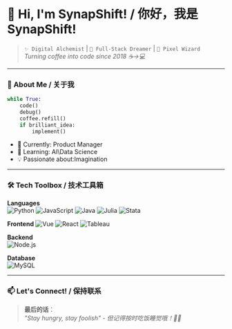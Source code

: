 # 👋 Hi, I'm SynapShift!  /  你好，我是SynapShift! 

> `✨ Digital Alchemist` | `🚀 Full-Stack Dreamer` | `🎨 Pixel Wizard`  
> *Turning coffee into code since 2018 ☕→💻*

---

### 🧩 **About Me** / 关于我
```python
while True:
    code()
    debug()
    coffee.refill()
    if brilliant_idea:
        implement()
```
- 🔭 Currently: Product Manager  
- 🌱 Learning: AI\Data Science  
- 💡 Passionate about:Imagination 

---

### 🛠️ **Tech Toolbox** / 技术工具箱
**Languages**  
![Python](https://img.shields.io/badge/Python-%E8%9B%87%E5%A4%A7%E4%BA%BA-yellow?logo=python) 
![JavaScript](https://img.shields.io/badge/JS-%E7%94%9F%E6%80%81%E5%9C%88%E9%A2%86%E5%AF%BC%E8%80%85-yellow?logo=javascript) 
![Java](https://img.shields.io/badge/Java-%E4%B8%80%E6%AC%A1%E7%BC%96%E5%86%99%E5%A4%84%E5%A4%84%E8%BF%90%E8%A1%8C-red?logo=java)
![Julia](https://img.shields.io/badge/Julia-%E7%A7%91%E5%AD%A6%E8%AE%A1%E7%AE%97%E9%AD%94%E6%B3%95%E5%B8%88-9558B2?logo=julia)
![Stata](https://img.shields.io/badge/Stata-%E5%AD%A6%E6%9C%AF%E7%BB%9F%E8%AE%A1%E5%B8%88-1a1a6d?logo=stata)

**Frontend** 
![Vue](https://img.shields.io/badge/Vue-%E8%BF%9B%E5%BA%A6%E6%9D%A1%E6%8E%A7%E5%88%B6%E5%99%A8-green?logo=vuedotjs)
![React](https://img.shields.io/badge/React-%E7%94%9F%E5%91%BD%E4%B9%8B%E6%A0%91-blue?logo=react) 
![Tableau](https://img.shields.io/badge/Tableau-%E6%95%B0%E6%8D%AE%E5%8F%AF%E8%A7%86%E5%8C%96%E5%B8%88-4e79a7?logo=tableau)

**Backend**  
![Node.js](https://img.shields.io/badge/Node.js-%E5%90%8E%E5%8F%B0%E7%8B%82%E9%A9%B4-black?logo=nodedotjs) 

**Database**  
![MySQL](https://img.shields.io/badge/MySQL-%E6%95%B0%E6%8D%AE%E5%AE%AB%E6%BB%A9-blue?logo=mysql) 


---

### 📫 **Let's Connect!** / 保持联系

> **最后的话**：  
> *"Stay hungry, stay foolish" - 但记得按时吃饭睡觉哦！🍜😴*  


